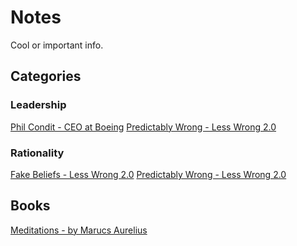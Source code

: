 # Notes
Cool or important info.

## Categories 

### Leadership
[Phil Condit - CEO at Boeing](People/PhilCondit(CEO-Boeing).md)
[Predictably Wrong - Less Wrong 2.0](Rationality/LW2-Predictably-Wrong.md)

### Rationality
[Fake Beliefs - Less Wrong 2.0](Rationality/LW2-Fake-Beliefs.md)
[Predictably Wrong - Less Wrong 2.0](Rationality/LW2-Predictably-Wrong.md)

## Books
[Meditations - by Marucs Aurelius](Books/Meditations-MA.md)
